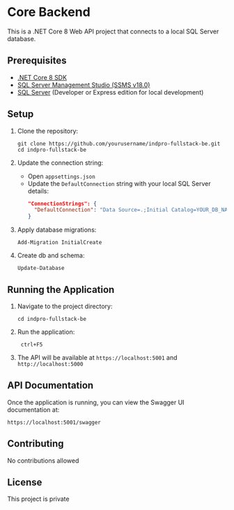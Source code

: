 # Core Backend

This is a .NET Core 8 Web API project that connects to a local SQL Server database.

## Prerequisites

- [.NET Core 8 SDK](https://dotnet.microsoft.com/download/dotnet/8.0)
- [SQL Server Management Studio (SSMS v18.0)](https://docs.microsoft.com/en-us/sql/ssms/download-sql-server-management-studio-ssms)
- [SQL Server](https://www.microsoft.com/en-us/sql-server/sql-server-downloads) (Developer or Express edition for local development)

## Setup

1. Clone the repository:
   ```
   git clone https://github.com/yourusername/indpro-fullstack-be.git
   cd indpro-fullstack-be
   ```

2. Update the connection string:
   - Open `appsettings.json`
   - Update the `DefaultConnection` string with your local SQL Server details:
     ```json
     "ConnectionStrings": {
       "DefaultConnection": "Data Source=.;Initial Catalog=YOUR_DB_NAME;Integrated Security=True;TrustServerCertificate=True;"
     }
     ```

3. Apply database migrations:
   ```
   Add-Migration InitialCreate
   ```
4. Create db and schema:
   ```
   Update-Database
   ```
## Running the Application

1. Navigate to the project directory:
   ```
   cd indpro-fullstack-be
   ```

2. Run the application:
   ```
    ctrl+F5
   ```

3. The API will be available at `https://localhost:5001` and `http://localhost:5000`

## API Documentation

Once the application is running, you can view the Swagger UI documentation at:

`https://localhost:5001/swagger`

## Contributing

No contributions allowed

## License

This project is private